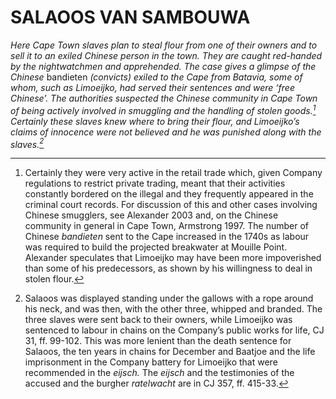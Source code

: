 # SALAOOS VAN SAMBOUWA

*Here Cape Town slaves plan to steal flour from one of their owners and to sell it to an exiled Chinese person in the town. They are caught red-handed by the nightwatchmen and apprehended. The case gives a glimpse of the Chinese* bandieten *(convicts) exiled to the Cape from Batavia, some of whom, such as Limoeijko, had served their sentences and were ‘free Chinese’. The authorities suspected the Chinese community in Cape Town of being actively involved in smuggling and the handling of stolen goods.[^1] Certainly these slaves knew where to bring their flour, and Limoeijko’s claims of innocence were not believed and he was punished along with the slaves.[^2]*

[^1]: Certainly they were very active in the retail trade which, given Company regulations to restrict private trading, meant that their activities constantly bordered on the illegal and they frequently appeared in the criminal court records. For discussion of this and other cases involving Chinese smugglers, see Alexander 2003 and, on the Chinese community in general in Cape Town, Armstrong 1997. The number of Chinese *bandieten* sent to the Cape increased in the 1740s as labour was required to build the projected breakwater at Mouille Point. Alexander speculates that Limoeijko may have been more impoverished than some of his predecessors, as shown by his willingness to deal in stolen flour.

[^2]: Salaoos was displayed standing under the gallows with a rope around his neck, and was then, with the other three, whipped and branded. The three slaves were sent back to their owners, while Limoeijko was sentenced to labour in chains on the Company’s public works for life, CJ 31, ff. 99-102. This was more lenient than the death sentence for Salaoos, the ten years in chains for December and Baatjoe and the life imprisonment in the Company battery for Limoeijko that were recommended in the *eijsch.* The *eijsch* and the testimonies of the accused and the burgher *ratelwacht* are in CJ 357, ff. 415-33.